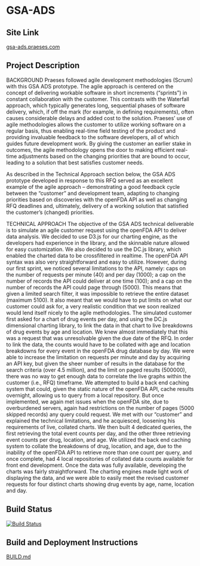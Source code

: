 GSA-ADS
========================
## Site Link
[gsa-ads.praeses.com](http://gsa-ads.praeses.com)

## Project Description
BACKGROUND
Praeses followed agile development methodologies (Scrum) with this GSA ADS prototype. The agile approach is centered on the concept of delivering workable software in short increments (“sprints”) in constant collaboration with the customer. This contrasts with the Waterfall approach, which typically generates long, sequential phases of software delivery, which, if off the mark (for example, in defining requirements), often causes considerable delays and added cost to the solution. 
Praeses’ use of agile methodologies allows the customer to utilize working software on a regular basis, thus enabling real-time field testing of the product and providing invaluable feedback to the software developers, all of which guides future development work. By giving the customer an earlier stake in outcomes, the agile methodology opens the door to making efficient real-time adjustments based on the changing priorities that are bound to occur, leading to a solution that best satisfies customer needs.

As described in the Technical Approach section below, the GSA ADS prototype developed in response to this RFQ served as an excellent example of the agile approach – demonstrating a good feedback cycle between the “customer” and development team, adapting to changing priorities based on discoveries with the openFDA API as well as changing RFQ deadlines and, ultimately, delivery of a working solution that satisfied the customer’s (changed) priorities.

TECHNICAL APPROACH
The objective of the GSA ADS technical deliverable is to simulate an agile customer request using the openFDA API to deliver data analysis. We decided to use D3.js for our charting engine, as the developers had experience in the library, and the skinnable nature allowed for easy customization. We also decided to use the DC.js library, which enabled the charted data to be crossfiltered in realtime. The openFDA API syntax was also very straightforward and easy to utilize. However, during our first sprint, we noticed several limitations to the API, namely: caps on the number of requests per minute (40) and per day (1000); a cap on the number of records the API could deliver at one time (100); and a cap on the number of records the API could page through (5000). This means that given a limited search filter, it was impossible to retrieve the entire dataset (maximum 5100). It also meant that we would have to put limits on what our customer could ask for, a very realistic condition that we soon realized would lend itself nicely to the agile methodologies.
The simulated customer first asked for a chart of drug events per day, and using the DC.js dimensional charting library, to link the data in that chart to live breakdowns of drug events by age and location. We knew almost immediately that this was a request that was unresolvable given the due date of the RFQ. In order to link the data, the counts would have to be collated with age and location breakdowns for every event in the openFDA drug database by day. We were able to increase the limitation on requests per minute and day by acquiring an API key, but given the sheer number of results in the database for the search criteria (over 4.5 million), and the limit on paged results (500000), there was no way to get enough data to correlate the live graphs within the customer (i.e., RFQ) timeframe. We attempted to build a back end caching system that could, given the static nature of the openFDA API, cache results overnight, allowing us to query from a local repository. But once implemented, we again met issues when the openFDA site, due to overburdened servers, again had restrictions on the number of pages (5000 skipped records) any query could request.
We met with our “customer” and explained the technical limitations, and he acquiesced, loosening his requirements of live, collated charts. We then built 4 dedicated queries, the first retrieving the total event counts per day, and the other three retrieving event counts per drug, location, and age. We utilized the back end caching system to collate the breakdowns of drug, location, and age, due to the inability of the openFDA API to retrieve more than one count per query, and once complete, had 4 local repositories of collated data counts available for front end development.
Once the data was fully available, developing the charts was fairly straightforward. The charting engines made light work of displaying the data, and we were able to easily meet the revised customer requests for four distinct charts showing drug events by age, name, location and day.

## Build Status
[![Build Status](https://travis-ci.org/Praeses/GSA-ADS.svg?branch=dev)](https://travis-ci.org/Praeses/GSA-ADS)

## Build and Deployment Instructions
[BUILD.md](https://github.com/Praeses/GSA-ADS/blob/master/BUILD.md)

